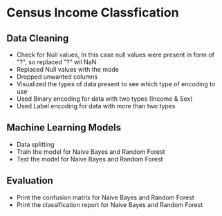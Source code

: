 # Census Income Classfication
## Data Cleaning  
- Check for Null values, In this case null values were present in form of "?", so replaced "?" wil NaN
- Replaced Null values with the mode
- Dropped unwanted columns
- Visualized the types of data present to see which type of encoding to use
- Used Binary encoding for data with two types (Income & Sex)
- Used Label encoding for data with more than two types
## Machine Learning Models
- Data splitting
- Train the model for Naive Bayes and Random Forest
- Test the model for Naive Bayes and Random Forest
## Evaluation
- Print the confusion matrix for Naive Bayes and Random Forest
- Print the classification report for Naive Bayes and Random Forest
